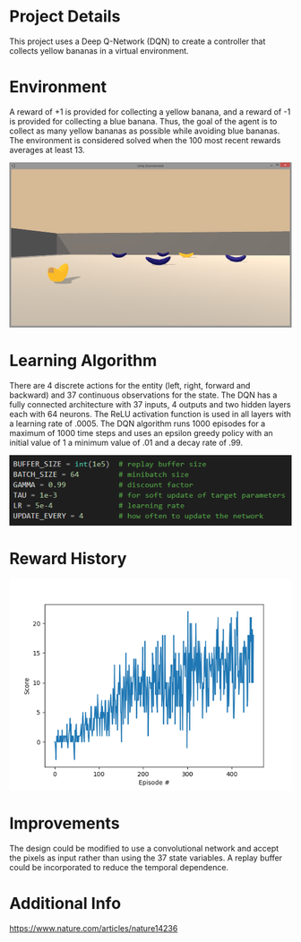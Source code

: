 # Project Details
This project uses a Deep Q-Network (DQN) to create a controller that collects yellow bananas in a virtual environment. 

# Environment
 A reward of +1 is provided for collecting a yellow banana, and a reward of -1 is provided for collecting a blue banana. Thus, the goal of the agent is to collect as many yellow bananas as possible while avoiding blue bananas. The environment is considered solved when the 100 most recent rewards averages at least 13.

 ![Environment](images/env.png)

# Learning Algorithm
There are 4 discrete actions for the entity (left, right, forward and backward) and 37 continuous observations for the state. The DQN has a fully connected architecture with 37 inputs, 4 outputs and two hidden layers each with 64 neurons. The ReLU activation function is used in all layers with a learning rate of .0005. The DQN algorithm runs 1000 episodes for a maximum of 1000 time steps and uses an epsilon greedy policy with an initial value of 1 a minimum value of .01 and a decay rate of .99.

![Hyperparameters](images/hyper.png)

# Reward History

![Training Profile](images/training.png)


# Improvements
The design could be modified to use a convolutional network and accept the pixels as input rather than using the 37 state variables. 
A replay buffer could be incorporated to reduce the temporal dependence. 

# Additional Info
https://www.nature.com/articles/nature14236
